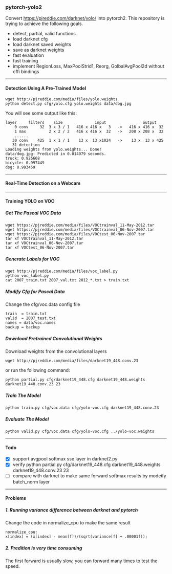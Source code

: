 ### pytorch-yolo2
Convert https://pjreddie.com/darknet/yolo/ into pytorch2. This repository is trying to achieve the following goals.
- detect, partial, valid functions
- load darknet cfg
- load darknet saved weights
- save as darknet weights
- fast evaluation
- fast training
- implement RegionLoss, MaxPoolStrid1, Reorg, GolbalAvgPool2d without cffi bindings

---
#### Detection Using A Pre-Trained Model
```
wget http://pjreddie.com/media/files/yolo.weights
python detect.py cfg/yolo.cfg yolo.weights data/dog.jpg
```
You will see some output like this:
```
layer     filters    size              input                output
    0 conv     32  3 x 3 / 1   416 x 416 x   3   ->   416 x 416 x  32
    1 max          2 x 2 / 2   416 x 416 x  32   ->   208 x 208 x  32
    ......
   30 conv    425  1 x 1 / 1    13 x  13 x1024   ->    13 x  13 x 425
   31 detection
Loading weights from yolo.weights... Done!
data/dog.jpg: Predicted in 0.014079 seconds.
truck: 0.926668
bicycle: 0.997449
dog: 0.993459
```
---
#### Real-Time Detection on a Webcam

---

#### Training YOLO on VOC
##### Get The Pascal VOC Data
```
wget https://pjreddie.com/media/files/VOCtrainval_11-May-2012.tar
wget https://pjreddie.com/media/files/VOCtrainval_06-Nov-2007.tar
wget https://pjreddie.com/media/files/VOCtest_06-Nov-2007.tar
tar xf VOCtrainval_11-May-2012.tar
tar xf VOCtrainval_06-Nov-2007.tar
tar xf VOCtest_06-Nov-2007.tar
```
##### Generate Labels for VOC
```
wget http://pjreddie.com/media/files/voc_label.py
python voc_label.py
cat 2007_train.txt 2007_val.txt 2012_*.txt > train.txt
```
##### Modify Cfg for Pascal Data
Change the cfg/voc.data config file
```
train  = train.txt
valid  = 2007_test.txt
names = data/voc.names
backup = backup
```
##### Download Pretrained Convolutional Weights
Download weights from the convolutional layers
```
wget http://pjreddie.com/media/files/darknet19_448.conv.23
```
or run the following command:
```
python partial.py cfg/darknet19_448.cfg darknet19_448.weights darknet19_448.conv.23 23
```
##### Train The Model
```
python train.py cfg/voc.data cfg/yolo-voc.cfg darknet19_448.conv.23
```
##### Evaluate The Model
```
python valid.py cfg/voc.data cfg/yolo-voc.cfg ../yolo-voc.weights
```
---
#### Todo
- [x] support avgpool softmax sse layer in darknet2.py
- [x] verify python partial.py cfg/darknet19_448.cfg darknet19_448.weights darknet19_448.conv.23 23
- [ ] compare with darknet to make same forward softmax results by modeify batch_norm layer
---
#### Problems
##### 1. Running variance difference between darknet and pytorch
Change the code in normalize_cpu to make the same result
```
normalize_cpu:
x[index] = (x[index] - mean[f])/(sqrt(variance[f] + .00001f));
``` 
##### 2. Predition is very time consuming
The first forward is usually slow, you can forward many times to test the speed.
